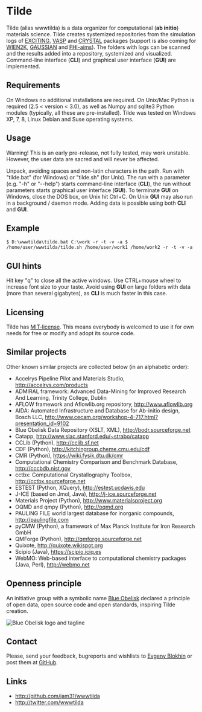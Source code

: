 Tilde
==========

Tilde (alias wwwtilda) is a data organizer for computational (**ab initio**) materials science. Tilde creates systemized repositories from the simulation logs of [EXCITING](http://exciting-code.org), [VASP](http://www.vasp.at) and [CRYSTAL](http://www.crystal.unito.it) packages (support is also coming for [WIEN2K](http://www.wien2k.at), [GAUSSIAN](http://gaussian.com) and [FHI-aims](http://aims.fhi-berlin.mpg.de)). The folders with logs can be scanned and the results added into a repository, systemized and visualized. Command-line interface (**CLI**) and graphical user interface (**GUI**) are implemented.

## Requirements

On Windows no additional installations are required. On Unix/Mac Python is required (2.5 < version < 3.0), as well as Numpy and sqlite3 Python modules (typically, all these are pre-installed). Tilde was tested on Windows XP, 7, 8, Linux Debian and Suse operating systems.

## Usage

Warning! This is an early pre-release, not fully tested, may work unstable. However, the user data are sacred and will never be affected.

Unpack, avoiding spaces and non-latin characters in the path. Run with "tilde.bat" (for Windows) or "tilde.sh" (for Unix). The run with a parameter (e.g. "-h" or "--help") starts command-line interface (**CLI**), the run without parameters starts graphical user interface (**GUI**). To terminate **GUI** on Windows, close the DOS box, on Unix hit Ctrl+C. On Unix **GUI** may also run in a background / daemon mode. Adding data is possible using both **CLI** and **GUI**.

## Example

``
$ D:\wwwtilda\tilde.bat C:\work -r -t -v -a
$ /home/user/wwwtilda/tilde.sh /home/user/work1 /home/work2 -r -t -v -a
``

## GUI hints

Hit key "q" to close all the active windows. Use CTRL+mouse wheel to increase font size to your taste. Avoid using **GUI** on large folders with data (more than several gigabytes), as **CLI** is much faster in this case.

## Licensing

Tilde has [MIT-license](http://en.wikipedia.org/wiki/MIT_License). This means everybody is welcomed to use it for own needs for free or modify and adopt its source code.

## Similar projects

Other known similar projects are collected below (in an alphabetic order):

- Accelrys Pipeline Pilot and Materials Studio, http://accelrys.com/products
- ADMIRAL framework: Advanced Data-Mining for Improved Research And Learning, Trinity College, Dublin
- AFLOW framework and Aflowlib.org repository, http://www.aflowlib.org
- AIDA: Automated Infrastructure and Database for Ab-initio design, Bosch LLC, http://www.cecam.org/workshop-4-717.html?presentation_id=9102
- Blue Obelisk Data Repository (XSLT, XML), http://bodr.sourceforge.net
- Catapp, http://www.slac.stanford.edu/~strabo/catapp
- CCLib (Python), http://cclib.sf.net
- CDF (Python), http://kitchingroup.cheme.cmu.edu/cdf
- CMR (Python), https://wiki.fysik.dtu.dk/cmr
- Computational Chemistry Comparison and Benchmark Database, http://cccbdb.nist.gov
- cctbx: Computational Crystallography Toolbox, http://cctbx.sourceforge.net
- ESTEST (Python, XQuery), http://estest.ucdavis.edu
- J-ICE (based on Jmol, Java), http://j-ice.sourceforge.net
- Materials Project (Python), http://www.materialsproject.org
- OQMD and qmpy (Python), http://oqmd.org
- PAULING FILE world largest database for inorganic compounds, http://paulingfile.com
- pyCMW (Python), a framework of Max Planck Institute for Iron Research GmbH
- QMForge (Python), http://qmforge.sourceforge.net
- Quixote, http://quixote.wikispot.org
- Scipio (Java), https://scipio.iciq.es
- WebMO: Web-based interface to computational chemistry packages (Java, Perl), http://webmo.net

## Openness principle

An initiative group with a symbolic name [Blue Obelisk](http://www.jcheminf.com/content/3/1/37) declared a principle of open data, open source code and open standards, inspiring Tilde creation.

![Blue Obelisk logo and tagline](https://wwwtilda.googlecode.com/files/blue_obelisk.gif)

## Contact

Please, send your feedback, bugreports and wishlists to [Evgeny Blokhin](mailto:eb@tilde.pro) or post them at [GitHub](http://github.com/jam31/wwwtilda/issues).

## Links

- http://github.com/jam31/wwwtilda
- http://twitter.com/wwwtilda
